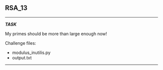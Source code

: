 
## RSA_13

---

**_TASK_**

My primes should be more than large enough now!

Challenge files:
  - modulus_inutilis.py
  - output.txt

---



